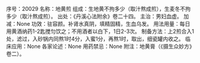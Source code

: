 序号：20029
名称：地黄煎
组成：生地黄不拘多少（取汁熬成煎），生麦冬不拘多少（取汁熬成煎）。
出处：《丹溪心法附余》卷二十四。
主治：男妇血虚。
加减：None
功效：驻容颜。补肾水真阴，填精固精，生血乌发。
用法用量：每日用黄酒纳药1-2匙搅匀饮之；不用酒者以白下，1日2-3次。
制备方法：上2煎合入1处，滤过，入砂锅内同熬1时4分，入蜜1分，再熬1时，取出，细瓷罐内收之。
临床应用：None
各家论述：None
用药禁忌：None
附注：地黄膏（《摄生众妙方》卷二）。
